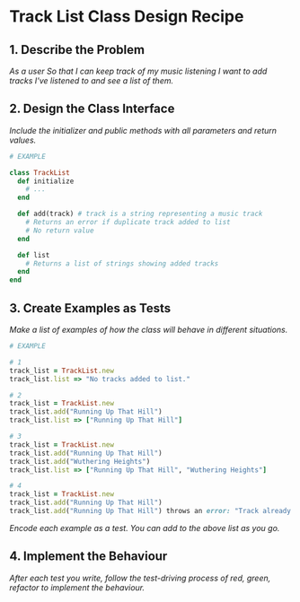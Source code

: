 # Track List Class Design Recipe

## 1. Describe the Problem

_As a user_
_So that I can keep track of my music listening_
_I want to add tracks I've listened to and see a list of them._

## 2. Design the Class Interface

_Include the initializer and public methods with all parameters and return values._

```ruby
# EXAMPLE

class TrackList
  def initialize
    # ...
  end

  def add(track) # track is a string representing a music track
    # Returns an error if duplicate track added to list
    # No return value
  end

  def list
    # Returns a list of strings showing added tracks
  end  
end
```

## 3. Create Examples as Tests

_Make a list of examples of how the class will behave in different situations._

```ruby
# EXAMPLE

# 1
track_list = TrackList.new
track_list.list => "No tracks added to list."

# 2
track_list = TrackList.new
track_list.add("Running Up That Hill")
track_list.list => ["Running Up That Hill"]

# 3
track_list = TrackList.new
track_list.add("Running Up That Hill")
track_list.add("Wuthering Heights")
track_list.list => ["Running Up That Hill", "Wuthering Heights"]

# 4
track_list = TrackList.new
track_list.add("Running Up That Hill")
track_list.add("Running Up That Hill") throws an error: "Track already added."
```

_Encode each example as a test. You can add to the above list as you go._

## 4. Implement the Behaviour

_After each test you write, follow the test-driving process of red, green, refactor to implement the behaviour._
